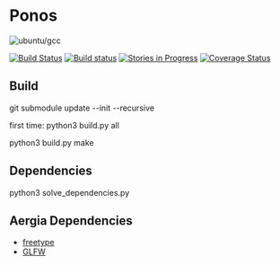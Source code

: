 # Ponos


![ubuntu/gcc](https://github.com/filipecn/ponos/workflows/ubuntu/gcc/badge.svg)

[![Build Status](https://travis-ci.org/filipecn/ponos.svg?branch=master)](https://travis-ci.org/filipecn/ponos)
[![Build status](https://ci.appveyor.com/api/projects/status/elijw5e9rll1meqy/branch/master?svg=true)](https://ci.appveyor.com/project/filipecn/ponos/branch/master)
[![Stories in Progress](https://badge.waffle.io/filipecn/Ponos.svg?label=In%20Progress&title=In%20Progress)](http://waffle.io/filipecn/Ponos)
[![Coverage Status](https://coveralls.io/repos/github/filipecn/ponos/badge.svg?branch=master)](https://coveralls.io/github/filipecn/ponos?branch=master)

## Build

git submodule update --init --recursive

first time: python3 build.py all

python3 build.py make

## Dependencies

python3 solve_dependencies.py

## Aergia Dependencies

- [freetype](https://www.freetype.org/)
- [GLFW](http://www.glfw.org)
